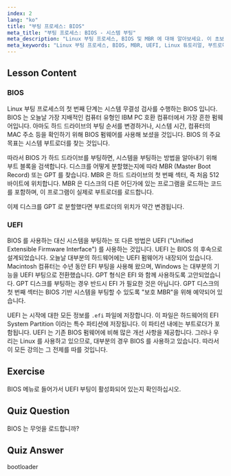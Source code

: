 ```yaml
---
index: 2
lang: "ko"
title: "부팅 프로세스: BIOS"
meta_title: "부팅 프로세스: BIOS - 시스템 부팅"
meta_description: "Linux 부팅 프로세스, BIOS 및 MBR 에 대해 알아보세요. 이 초보자 친화적인 가이드를 통해 시스템이 어떻게 시작되는지 이해하세요. UEFI 개념을 탐색하세요!"
meta_keywords: "Linux 부팅 프로세스, BIOS, MBR, UEFI, Linux 튜토리얼, 부트로더, 초보자 Linux, 시스템 시작"
---
```


## Lesson Content

### BIOS

Linux 부팅 프로세스의 첫 번째 단계는 시스템 무결성 검사를 수행하는 BIOS 입니다. BIOS 는 오늘날 가장 지배적인 컴퓨터 유형인 IBM PC 호환 컴퓨터에서 가장 흔한 펌웨어입니다. 아마도 하드 드라이브의 부팅 순서를 변경하거나, 시스템 시간, 컴퓨터의 MAC 주소 등을 확인하기 위해 BIOS 펌웨어를 사용해 보셨을 것입니다. BIOS 의 주요 목표는 시스템 부트로더를 찾는 것입니다.

따라서 BIOS 가 하드 드라이브를 부팅하면, 시스템을 부팅하는 방법을 알아내기 위해 부트 블록을 검색합니다. 디스크를 어떻게 분할했는지에 따라 MBR (Master Boot Record) 또는 GPT 를 찾습니다. MBR 은 하드 드라이브의 첫 번째 섹터, 즉 처음 512 바이트에 위치합니다. MBR 은 디스크의 다른 어딘가에 있는 프로그램을 로드하는 코드를 포함하며, 이 프로그램이 실제로 부트로더를 로드합니다.

이제 디스크를 GPT 로 분할했다면 부트로더의 위치가 약간 변경됩니다.

### UEFI

BIOS 를 사용하는 대신 시스템을 부팅하는 또 다른 방법은 UEFI ("Unified Extensible Firmware Interface") 를 사용하는 것입니다. UEFI 는 BIOS 의 후속으로 설계되었습니다. 오늘날 대부분의 하드웨어에는 UEFI 펌웨어가 내장되어 있습니다. Macintosh 컴퓨터는 수년 동안 EFI 부팅을 사용해 왔으며, Windows 는 대부분의 기능을 UEFI 부팅으로 전환했습니다. GPT 형식은 EFI 와 함께 사용하도록 고안되었습니다. GPT 디스크를 부팅하는 경우 반드시 EFI 가 필요한 것은 아닙니다. GPT 디스크의 첫 번째 섹터는 BIOS 기반 시스템을 부팅할 수 있도록 "보호 MBR"을 위해 예약되어 있습니다.

UEFI 는 시작에 대한 모든 정보를 `.efi` 파일에 저장합니다. 이 파일은 하드웨어의 EFI System Partition 이라는 특수 파티션에 저장됩니다. 이 파티션 내에는 부트로더가 포함됩니다. UEFI 는 기존 BIOS 펌웨어에 비해 많은 개선 사항을 제공합니다. 그러나 우리는 Linux 를 사용하고 있으므로, 대부분의 경우 BIOS 를 사용하고 있습니다. 따라서 이 모든 강의는 그 전제를 따를 것입니다.

## Exercise

BIOS 메뉴로 들어가서 UEFI 부팅이 활성화되어 있는지 확인하십시오.

## Quiz Question

BIOS 는 무엇을 로드합니까?

## Quiz Answer

bootloader
